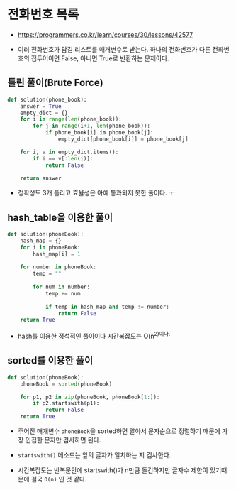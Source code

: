 # 전화번호 목록

- https://programmers.co.kr/learn/courses/30/lessons/42577

- 여러 전화번호가 담김 리스트를 매개변수로 받는다. 하나의 전화번호가 다른 전화번호의 접두어이면 False, 아니면 True로 반환하는 문제이다.


## 틀린 풀이(Brute Force)

```python
def solution(phone_book):
    answer = True
    empty_dict = {}
    for i in range(len(phone_book)):
        for j in range(i+1, len(phone_book)):
            if phone_book[i] in phone_book[j]:
                empty_dict[phone_book[i]] = phone_book[j]

    for i, v in empty_dict.items():
        if i == v[:len(i)]:
            return False
    
    return answer
```

- 정확성도 3개 틀리고 효율성은 아예 통과되지 못한 풀이다. ㅜ

## hash_table을 이용한 풀이

```python
def solution(phoneBook):
    hash_map = {}
    for i in phoneBook:
        hash_map[i] = 1
        
    for number in phoneBook:
        temp = ""
        
        for num in number:
            temp += num
            
            if temp in hash_map and temp != number:
                return False
    return True
```

- hash를 이용한 정석적인 풀이이다 시간복잡도는 O(n<sup>2)이다.


## sorted를 이용한 풀이

```python
def solution(phoneBook):
    phoneBook = sorted(phoneBook)

    for p1, p2 in zip(phoneBook, phoneBook[1:]):
        if p2.startswith(p1):
            return False
    return True
```

- 주어진 매개변수 `phoneBook`을 sorted하면 알아서 문자순으로 정렬하기 때문에 가장 인접한 문자만 검사하면 된다.

- `startswith()` 메소드는 앞의 글자가 일치하는 지 검사한다.

- 시간복잡도는 반복문안에 startswith()가 n만큼 돌긴하지만 글자수 제한이 있기때문에 결국 `O(n)` 인 것 같다.
